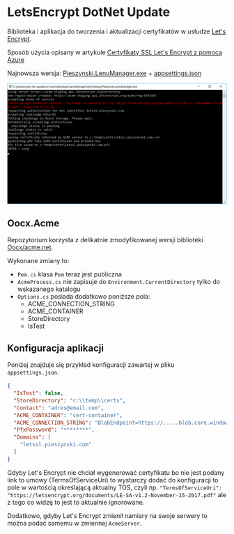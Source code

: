 # LetsEncrypt DotNet Update
Biblioteka i aplikacja do tworzenia i aktualizacji certyfikatów w usłudze [Let's Encrypt](https://letsencrypt.org/).

Sposób użycia opisany w artykule [Certyfikaty SSL Let's Encrypt z pomocą Azure](http://pieszynski.com/temat/certyfikaty-ssl-lets-encrypt-z-pomoca-azure)

Najnowsza wersja: [Pieszynski.LenuManager.exe](dist/Pieszynski.LenuManager.exe) + [appsettings.json](dist/appsettings.json)

![Generowanie certyfikatu](img/cert-gen.png)

## Oocx.Acme
Repozytorium korzysta z delikatnie zmodyfikowanej wersji biblioteki [Oocx/acme.net](https://github.com/oocx/acme.net).

Wykonane zmiany to:
* `Pem.cs` klasa `Pem` teraz jest publiczna
* `AcmeProcess.cs` nie zapisuje do `Environment.CurrentDirectory` tylko do wskazanego katalogu
* `Options.cs` posiada dodatkowo poniższe pola:
    * ACME_CONNECTION_STRING
    * ACME_CONTAINER
    * StoreDirectory
    * IsTest

## Konfiguracja aplikacji
Poniżej znajduje się przykład konfiguracji zawartej w pliku `appsettings.json`.

```json
{
  "IsTest": false,
  "StoreDirectory": "c:\\temp\\certs",
  "Contact": "adres@email.com",
  "ACME_CONTAINER": "cert-container",
  "ACME_CONNECTION_STRING": "BlobEndpoint=https://.....blob.core.windows.net;Sha...si=wo-policy&...",
  "PfxPassword": "********",
  "Domains": [
    "letssl.pieszynski.com"
  ]
}
```

Gdyby Let's Encrypt nie chciał wygenerować certyfikatu bo nie jest podany link to umowy (TermsOfServiceUri) to wystarczy dodać do konfiguracji to pole w wartością określającą aktualny TOS, czyli np. `"TermsOfServiceUri": "https://letsencrypt.org/documents/LE-SA-v1.2-November-15-2017.pdf"` ale z tego co widzę to jest to aktualnie ignorowane.

Dodatkowo, gdyby Let's Encrypt zmienił namiary na swoje serwery to można podać samemu w zmiennej `AcmeServer`.